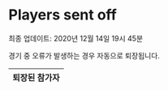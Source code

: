 # Players sent off
최종 업데이트: 2020년 12월 14일 19시 45분


경기 중 오류가 발생하는 경우 자동으로 퇴장됩니다.


| 퇴장된 참가자 |
|:---:|